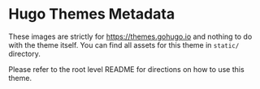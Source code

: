 # Hugo Themes Metadata

These images are strictly for https://themes.gohugo.io and nothing to do with the theme itself.
You can find all assets for this theme in `static/` directory.

Please refer to the root level README for directions on how to use this theme.
